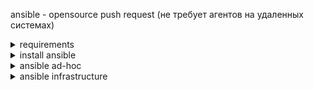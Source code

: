 ansible - opensource push request (не требует агентов на удаленных системах)  
  
<details><summary>requirements</summary>
<pre>
server requirement:  
linux OS  
python 3.5+ (2.6+)   
ssh-key  
</pre>
<pre>
client requirement:   
python 3.5+ (2.6+)  
port 22 (or other port for ssh)  
linux (Admin user/pass)  
ssh-key.pub  
</pre>
</details>  

<details><summary>install ansible</summary>
<pre>
sudo apt-add-repository ppa:ansible/ansible  
sudo apt-get update  
sudo apt-get install -y ansible
</pre>
</details>

<details><summary>ansible ad-hoc</summary>
<pre>
ansible <groupe_name/server_name/ip> -m <module_name> -a <argument>

ansible all -m ping
ansible all -m shell -a "uptime"
ansible all -m command -a "uptime" # тоже что и shell но без пайплайнов и энвайремент переменных
ansible all -m copy -a "src=filename dst=/home mode=777" -b  # -b это sudo привелегии для выполняемой команды
ansible all -m file -a "path=/home/file.txt state=absent" -b  # состояние файла отсутствует (проверяет что такого файла нет по пути, а если есть то удаляет)

ansible all -m apt -a "name=httpd state=latest(absent)" -b  # установка пакетов с помощью apt
ansible all -m service -a "name=httpd state=started enabled=yes" -b  # приложение запустить и enabled - добавить в автозапуск
ansible all -m apt -a "name=httpd state=absent" -b  # удаление пакета

ansible all -m uri -a "url=http://site.com"  # проверка доступности ресурса по имени сайта
ansible all -m uri -a "url=http://site.com return_content=yes"  # return_content=yes - возвращает контент курл запроса (по умолчанию не возвращает)
ansible all -m get_url -a"url=link_to_file dest=~/"  # скачать файл из интернета по указанному пути

</pre>
</details>

<details><summary>ansible infrastructure</summary>
<details><summary>hosts (inventory)</summary>
  здесь должны храниться только группы, имя хостов(при желании) и адреса
<pre>
10.0.0.2
10.0.0.3  # эти поподают в группу ungrouped и all

[task3]
task3_docker        ansible_host=192.168.0.254

[task4]
task4_ansible       ansible_host=192.168.0.254

[task5]
task5_jenkins       ansible_host=192.168.0.254 

[task6]
task6_mysql         ansible_host=192.168.0.254 
task6_postgres      ansible_host=192.168.0.254 

[task7]
task7_elk_grafana   ansible_host=192.168.0.254 

[exadel:children]
task3
task4
task5
task6
task7

</pre>
</details>
  
<details><summary>ansible.cfg</summary>
  здесь должны храниться конфигурации как общие так и для конерктных хостов
<pre>
[defaults]
host_key_cheking               = false
inventiry                      = ./hosts
ansible_user                   = ubuntu 
ansible_ssh_private_key_title  = ~/.ssh/exadel_key
</pre>
</details>
<details><summary>groupe_vars</summary>
здесь должны храниться конфигурации для групп хостов<br>
<pre>
.  
├── ansible.cfg  # cfg for all 
├── groupe_vars
│   ├── task3
│   │     # vars for task3 group hosts
│   └── task5
│         # vars for task3 group hosts
└── hosts  # inventory file for project
</pre>
</details>
</details>
